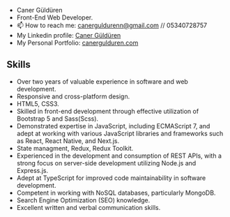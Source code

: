 - Caner Güldüren
- Front-End Web Developer.
- 📫 How to reach me: canerguldurenn@gmail.com // 05340728757
- My Linkedin profile: [Caner Güldüren](www.linkedin.com/in/caner-güldüren)
- My Personal Portfolio: [canergulduren.com](https://canergulduren.com)

## Skills
- Over two years of valuable experience in software and web development.
- Responsive and cross-platform design.
- HTML5, CSS3.
- Skilled in front-end development through effective utilization of Bootstrap 5 and Sass(Scss).
- Demonstrated expertise in JavaScript, including ECMAScript 7, and adept at working with various JavaScript libraries and frameworks such as React, React Native, and Next.js.
- State managment, Redux, Redux Toolkit.
- Experienced in the development and consumption of REST APIs, with a strong focus on server-side development utilizing Node.js and Express.js.
- Adept at TypeScript for improved code maintainability in software development.
- Competent in working with NoSQL databases, particularly MongoDB.
- Search Engine Optimization (SEO) knowledge.
- Excellent written and verbal communication skills.


<!---
CanerGulduren/CanerGulduren is a ✨ special ✨ repository because its `README.md` (this file) appears on your GitHub profile.
You can click the Preview link to take a look at your changes.
--->
